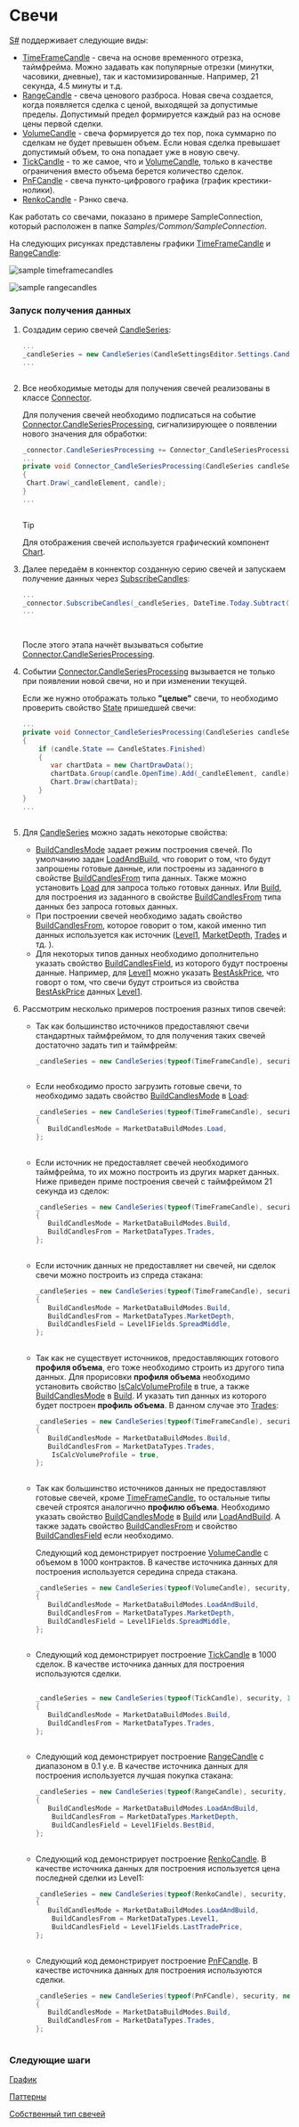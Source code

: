 # Свечи

[S\#](StockSharpAbout.md) поддерживает следующие виды:

- [TimeFrameCandle](xref:StockSharp.Algo.Candles.TimeFrameCandle) \- свеча на основе временного отрезка, таймфрейма. Можно задавать как популярные отрезки (минутки, часовики, дневные), так и кастомизированные. Например, 21 секунда, 4.5 минуты и т.д. 
- [RangeCandle](xref:StockSharp.Algo.Candles.RangeCandle) \- свеча ценового разброса. Новая свеча создается, когда появляется сделка с ценой, выходящей за допустимые пределы. Допустимый предел формируется каждый раз на основе цены первой сделки. 
- [VolumeCandle](xref:StockSharp.Algo.Candles.VolumeCandle) \- свеча формируется до тех пор, пока суммарно по сделкам не будет превышен объем. Если новая сделка превышает допустимый объем, то она попадает уже в новую свечу. 
- [TickCandle](xref:StockSharp.Algo.Candles.TickCandle) \- то же самое, что и [VolumeCandle](xref:StockSharp.Algo.Candles.VolumeCandle), только в качестве ограничения вместо объема берется количество сделок. 
- [PnFCandle](xref:StockSharp.Algo.Candles.PnFCandle) \- свеча пункто\-цифрового графика (график крестики\-нолики). 
- [RenkoCandle](xref:StockSharp.Algo.Candles.RenkoCandle) \- Рэнко свеча. 

Как работать со свечами, показано в примере SampleConnection, который расположен в папке *Samples\/Common\/SampleConnection*.

На следующих рисунках представлены графики [TimeFrameCandle](xref:StockSharp.Algo.Candles.TimeFrameCandle) и [RangeCandle](xref:StockSharp.Algo.Candles.RangeCandle):

![sample timeframecandles](../images/sample_timeframecandles.png)

![sample rangecandles](../images/sample_rangecandles.png)

### Запуск получения данных

1. Создадим серию свечей [CandleSeries](xref:StockSharp.Algo.Candles.CandleSeries): 

   ```cs
   ...
   _candleSeries = new CandleSeries(CandleSettingsEditor.Settings.CandleType, security, CandleSettingsEditor.Settings.Arg);
   ...		
   					
   ```
2. Все необходимые методы для получения свечей реализованы в классе [Connector](xref:StockSharp.Algo.Connector).

   Для получения свечей необходимо подписаться на событие [Connector.CandleSeriesProcessing](xref:StockSharp.Algo.Connector.CandleSeriesProcessing), сигнализирующее о появлении нового значения для обработки:

   ```cs
   _connector.CandleSeriesProcessing += Connector_CandleSeriesProcessing;
   ...
   private void Connector_CandleSeriesProcessing(CandleSeries candleSeries, Candle candle)
   {
   	Chart.Draw(_candleElement, candle);
   }
   ...
   					
   ```

   > [!TIP]
   > Для отображения свечей используется графический компонент [Chart](xref:StockSharp.Xaml.Charting.Chart). 
3. Далее передаём в коннектор созданную серию свечей и запускаем получение данных через [SubscribeCandles](xref:StockSharp.Algo.Connector.SubscribeCandles):

   ```cs
   ...
   _connector.SubscribeCandles(_candleSeries, DateTime.Today.Subtract(TimeSpan.FromDays(30)), DateTime.Now);	
   ...
   		
   					
   ```

   После этого этапа начнёт вызываться событие [Connector.CandleSeriesProcessing](xref:StockSharp.Algo.Connector.CandleSeriesProcessing).
4. Событии [Connector.CandleSeriesProcessing](xref:StockSharp.Algo.Connector.CandleSeriesProcessing) вызывается не только при появлении новой свечи, но и при изменении текущей.

   Если же нужно отображать только **"целые"** свечи, то необходимо проверить свойство [State](xref:StockSharp.Algo.Candles.Candle.State) пришедшей свечи:

   ```cs
   ...
   private void Connector_CandleSeriesProcessing(CandleSeries candleSeries, Candle candle)
   {
       if (candle.State == CandleStates.Finished) 
       {
          var chartData = new ChartDrawData();
          chartData.Group(candle.OpenTime).Add(_candleElement, candle);
          Chart.Draw(chartData);
       }
   }
   ...
   		
   ```
5. Для [CandleSeries](xref:StockSharp.Algo.Candles.CandleSeries) можно задать некоторые свойства:
   - [BuildCandlesMode](xref:StockSharp.Algo.Candles.CandleSeries.BuildCandlesMode) задает режим построения свечей. По умолчанию задан [LoadAndBuild](xref:StockSharp.Messages.MarketDataBuildModes.LoadAndBuild), что говорит о том, что будут запрошены готовые данные, или построены из заданного в свойстве [BuildCandlesFrom](xref:StockSharp.Algo.Candles.CandleSeries.BuildCandlesFrom) типа данных. Также можно установить [Load](xref:StockSharp.Messages.MarketDataBuildModes.Load) для запроса только готовых данных. Или [Build](xref:StockSharp.Messages.MarketDataBuildModes.Build), для построения из заданного в свойстве [BuildCandlesFrom](xref:StockSharp.Algo.Candles.CandleSeries.BuildCandlesFrom) типа данных без запроса готовых данных. 
   - При построении свечей необходимо задать свойство [BuildCandlesFrom](xref:StockSharp.Algo.Candles.CandleSeries.BuildCandlesFrom), которое говорит о том, какой именно тип данных используется как источник ([Level1](xref:StockSharp.Messages.MarketDataTypes.Level1), [MarketDepth](xref:StockSharp.Messages.MarketDataTypes.MarketDepth), [Trades](xref:StockSharp.Messages.MarketDataTypes.Trades) и тд. ). 
   - Для некоторых типов данных необходимо дополнительно указать свойство [BuildCandlesField](xref:StockSharp.Algo.Candles.CandleSeries.BuildCandlesField), из которого будут построены данные. Например, для [Level1](xref:StockSharp.Messages.MarketDataTypes.Level1) можно указать [BestAskPrice](xref:StockSharp.Messages.Level1Fields.BestAskPrice), что говорт о том, что свечи будут строиться из свойства [BestAskPrice](xref:StockSharp.Messages.Level1Fields.BestAskPrice) данных [Level1](xref:StockSharp.Messages.MarketDataTypes.Level1). 
6. Рассмотрим несколько примеров построения разных типов свечей:
   - Так как большинство источников предоставляют свечи стандартных таймфреймом, то для получения таких свечей достаточно задать тип и таймфрейм: 

     ```cs
     _candleSeries = new CandleSeries(typeof(TimeFrameCandle), security, TimeSpan.FromMinutes(5));
     					
     ```
   - Если необходимо просто загрузить готовые свечи, то необходимо задать свойство [BuildCandlesMode](xref:StockSharp.Algo.Candles.CandleSeries.BuildCandlesMode) в [Load](xref:StockSharp.Messages.MarketDataBuildModes.Load): 

     ```cs
     _candleSeries = new CandleSeries(typeof(TimeFrameCandle), security, TimeSpan.FromMinutes(5))
     {
     	BuildCandlesMode = MarketDataBuildModes.Load,
     };	
     					
     ```
   - Если источник не предоставляет свечей необходимого таймфрейма, то их можно построить из других маркет данных. Ниже приведен приме построения свечей с таймфреймом 21 секунда из сделок: 

     ```cs
     _candleSeries = new CandleSeries(typeof(TimeFrameCandle), security, TimeSpan.FromSeconds(21))
     {
     	BuildCandlesMode = MarketDataBuildModes.Build,
     	BuildCandlesFrom = MarketDataTypes.Trades,
     };	
     					
     ```
   - Если источник данных не предоставляет ни свечей, ни сделок свечи можно построить из спреда стакана: 

     ```cs
     _candleSeries = new CandleSeries(typeof(TimeFrameCandle), security, TimeSpan.FromSeconds(21))
     {
     	BuildCandlesMode = MarketDataBuildModes.Build,
     	BuildCandlesFrom = MarketDataTypes.MarketDepth,
     	BuildCandlesField = Level1Fields.SpreadMiddle,
     };	
     					
     ```
   - Так как не существует источников, предоставляющих готового **профиля объема**, его тоже необходимо строить из другого типа данных. Для прорисовки **профиля объема** необходимо установить свойство [IsCalcVolumeProfile](xref:StockSharp.Algo.Candles.CandleSeries.IsCalcVolumeProfile) в true, а также [BuildCandlesMode](xref:StockSharp.Algo.Candles.CandleSeries.BuildCandlesMode) в [Build](xref:StockSharp.Messages.MarketDataBuildModes.Build). И указать тип данных из которого будет построен **профиль объема**. В данном случае это [Trades](xref:StockSharp.Messages.MarketDataTypes.Trades): 

     ```cs
     _candleSeries = new CandleSeries(typeof(TimeFrameCandle), security, TimeSpan.FromMinutes(5))
     {
     	BuildCandlesMode = MarketDataBuildModes.Build,
     	BuildCandlesFrom = MarketDataTypes.Trades,
         IsCalcVolumeProfile = true,
     };	
     					
     ```
   - Так как большинство источников данных не предоставляют готовые свечей, кроме [TimeFrameCandle](xref:StockSharp.Algo.Candles.TimeFrameCandle), то остальные типы свечей строятся аналогично **профилю объема**. Необходимо указать свойство [BuildCandlesMode](xref:StockSharp.Algo.Candles.CandleSeries.BuildCandlesMode) в [Build](xref:StockSharp.Messages.MarketDataBuildModes.Build) или [LoadAndBuild](xref:StockSharp.Messages.MarketDataBuildModes.LoadAndBuild). А также задать свойство [BuildCandlesFrom](xref:StockSharp.Algo.Candles.CandleSeries.BuildCandlesFrom) и свойство [BuildCandlesField](xref:StockSharp.Algo.Candles.CandleSeries.BuildCandlesField) если необходимо. 

     Следующий код демонстрирует построение [VolumeCandle](xref:StockSharp.Algo.Candles.VolumeCandle) с объемом в 1000 контрактов. В качестве источника данных для построения используется середина спреда стакана.

     ```cs
     _candleSeries = new CandleSeries(typeof(VolumeCandle), security, 1000m)
     {
     	BuildCandlesMode = MarketDataBuildModes.LoadAndBuild,
     	BuildCandlesFrom = MarketDataTypes.MarketDepth,
     	BuildCandlesField = Level1Fields.SpreadMiddle,
     };
     					
     ```
   - Следующий код демонстрирует построение [TickCandle](xref:StockSharp.Algo.Candles.TickCandle) в 1000 сделок. В качестве источника данных для построения используются сделки.

     ```cs
     	   
     _candleSeries = new CandleSeries(typeof(TickCandle), security, 1000)
     {
     	BuildCandlesMode = MarketDataBuildModes.Build,
     	BuildCandlesFrom = MarketDataTypes.Trades,
     };
     					
     ```
   - Следующий код демонстрирует построение [RangeCandle](xref:StockSharp.Algo.Candles.RangeCandle) с диапазоном в 0.1 у.е. В качестве источника данных для построения используется лучшая покупка стакана:

     ```cs
     _candleSeries = new CandleSeries(typeof(RangeCandle), security, new Unit(0.1m))
     {
     	BuildCandlesMode = MarketDataBuildModes.LoadAndBuild,
         BuildCandlesFrom = MarketDataTypes.MarketDepth,
         BuildCandlesField = Level1Fields.BestBid,
     };
     					
     ```
   - Следующий код демонстрирует построение [RenkoCandle](xref:StockSharp.Algo.Candles.RenkoCandle). В качестве источника данных для построения используется цена последней сделки из Level1:

     ```cs
     _candleSeries = new CandleSeries(typeof(RenkoCandle), security, new Unit(0.1m))
     {
     	BuildCandlesMode = MarketDataBuildModes.LoadAndBuild,
         BuildCandlesFrom = MarketDataTypes.Level1,
         BuildCandlesField = Level1Fields.LastTradePrice,
     };
     					
     ```
   - Следующий код демонстрирует построение [PnFCandle](xref:StockSharp.Algo.Candles.PnFCandle). В качестве источника данных для построения используются сделки.

     ```cs
     _candleSeries = new CandleSeries(typeof(PnFCandle), security, new PnFArg() { BoxSize = 0.1m, ReversalAmount =1})
     {
     	BuildCandlesMode = MarketDataBuildModes.Build,
     	BuildCandlesFrom = MarketDataTypes.Trades,
     };	
     					
     ```

### Следующие шаги

[График](CandlesUI.md)

[Паттерны](CandlesPatterns.md)

[Собственный тип свечей](CandlesCandleFactory.md)
